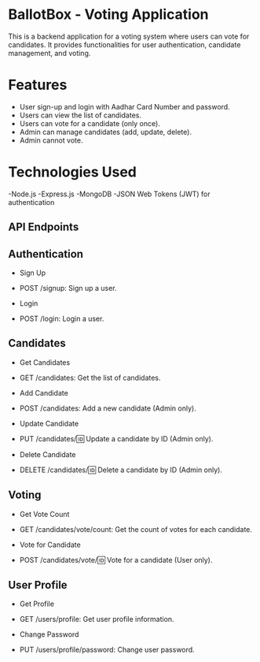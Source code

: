 # BallotBox - Voting Application

This is a backend application for a voting system where users can vote for candidates. 
It provides functionalities for user authentication, candidate management, and voting.

# Features

- User sign-up and login with Aadhar Card Number and password.
- Users can view the list of candidates.
- Users can vote for a candidate (only once).
- Admin can manage candidates (add, update, delete).
- Admin cannot vote.

# Technologies Used
-Node.js
-Express.js
-MongoDB
-JSON Web Tokens (JWT) for authentication


## API Endpoints

## Authentication

- Sign Up
- POST /signup: Sign up a user.

- Login
- POST /login: Login a user.


##  Candidates

- Get Candidates
- GET /candidates: Get the list of candidates.

- Add Candidate
- POST /candidates: Add a new candidate (Admin only).

-  Update Candidate
- PUT /candidates/:id: Update a candidate by ID (Admin only).

- Delete Candidate
- DELETE /candidates/:id: Delete a candidate by ID (Admin only).


##  Voting

- Get Vote Count
- GET /candidates/vote/count: Get the count of votes for each candidate.

- Vote for Candidate
- POST /candidates/vote/:id: Vote for a candidate (User only).

##  User Profile

- Get Profile
- GET /users/profile: Get user profile information.

- Change Password
- PUT /users/profile/password: Change user password.
